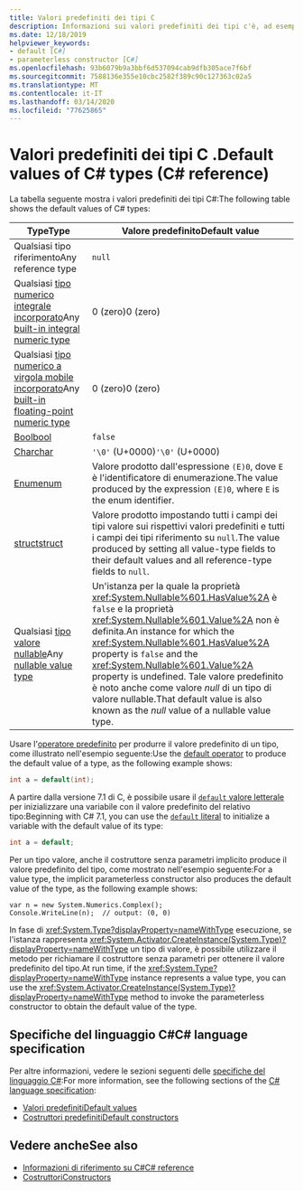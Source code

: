 ```yaml
---
title: Valori predefiniti dei tipi C
description: Informazioni sui valori predefiniti dei tipi c'è, ad esempio bool, char, int, float, double e altro ancora.
ms.date: 12/18/2019
helpviewer_keywords:
- default [C#]
- parameterless constructor [C#]
ms.openlocfilehash: 93b6079b9a3bbf6d537094cab9dfb305ace7f6bf
ms.sourcegitcommit: 7588136e355e10cbc2582f389c90c127363c02a5
ms.translationtype: MT
ms.contentlocale: it-IT
ms.lasthandoff: 03/14/2020
ms.locfileid: "77625865"
---
```

# <a name="default-values-of-c-types-c-reference"></a><span data-ttu-id="53321-103">Valori predefiniti dei tipi C .</span><span class="sxs-lookup"><span data-stu-id="53321-103">Default values of C# types (C# reference)</span></span>

<span data-ttu-id="53321-104">La tabella seguente mostra i valori predefiniti dei tipi C#:</span><span class="sxs-lookup"><span data-stu-id="53321-104">The following table shows the default values of C# types:</span></span>

|<span data-ttu-id="53321-105">Type</span><span class="sxs-lookup"><span data-stu-id="53321-105">Type</span></span>|<span data-ttu-id="53321-106">Valore predefinito</span><span class="sxs-lookup"><span data-stu-id="53321-106">Default value</span></span>|
|---------|------------------|
|<span data-ttu-id="53321-107">Qualsiasi tipo riferimento</span><span class="sxs-lookup"><span data-stu-id="53321-107">Any reference type</span></span>|`null`|
|<span data-ttu-id="53321-108">Qualsiasi [tipo numerico integrale incorporato](integral-numeric-types.md)</span><span class="sxs-lookup"><span data-stu-id="53321-108">Any [built-in integral numeric type](integral-numeric-types.md)</span></span>|<span data-ttu-id="53321-109">0 (zero)</span><span class="sxs-lookup"><span data-stu-id="53321-109">0 (zero)</span></span>|
|<span data-ttu-id="53321-110">Qualsiasi [tipo numerico a virgola mobile incorporato](floating-point-numeric-types.md)</span><span class="sxs-lookup"><span data-stu-id="53321-110">Any [built-in floating-point numeric type](floating-point-numeric-types.md)</span></span>|<span data-ttu-id="53321-111">0 (zero)</span><span class="sxs-lookup"><span data-stu-id="53321-111">0 (zero)</span></span>|
|[<span data-ttu-id="53321-112">Bool</span><span class="sxs-lookup"><span data-stu-id="53321-112">bool</span></span>](bool.md)|`false`|
|[<span data-ttu-id="53321-113">Char</span><span class="sxs-lookup"><span data-stu-id="53321-113">char</span></span>](char.md)|<span data-ttu-id="53321-114">`'\0'` (U+0000)</span><span class="sxs-lookup"><span data-stu-id="53321-114">`'\0'` (U+0000)</span></span>|
|[<span data-ttu-id="53321-115">Enum</span><span class="sxs-lookup"><span data-stu-id="53321-115">enum</span></span>](enum.md)|<span data-ttu-id="53321-116">Valore prodotto dall'espressione `(E)0`, dove `E` è l'identificatore di enumerazione.</span><span class="sxs-lookup"><span data-stu-id="53321-116">The value produced by the expression `(E)0`, where `E` is the enum identifier.</span></span>|
|[<span data-ttu-id="53321-117">struct</span><span class="sxs-lookup"><span data-stu-id="53321-117">struct</span></span>](struct.md)|<span data-ttu-id="53321-118">Valore prodotto impostando tutti i campi dei tipi valore sui rispettivi valori predefiniti e tutti i campi dei tipi riferimento su `null`.</span><span class="sxs-lookup"><span data-stu-id="53321-118">The value produced by setting all value-type fields to their default values and all reference-type fields to `null`.</span></span>|
|<span data-ttu-id="53321-119">Qualsiasi [tipo valore nullable](nullable-value-types.md)</span><span class="sxs-lookup"><span data-stu-id="53321-119">Any [nullable value type](nullable-value-types.md)</span></span>|<span data-ttu-id="53321-120">Un'istanza per la quale la proprietà <xref:System.Nullable%601.HasValue%2A> è `false` e la proprietà <xref:System.Nullable%601.Value%2A> non è definita.</span><span class="sxs-lookup"><span data-stu-id="53321-120">An instance for which the <xref:System.Nullable%601.HasValue%2A> property is `false` and the <xref:System.Nullable%601.Value%2A> property is undefined.</span></span> <span data-ttu-id="53321-121">Tale valore predefinito è noto anche come valore *null* di un tipo di valore nullable.</span><span class="sxs-lookup"><span data-stu-id="53321-121">That default value is also known as the *null* value of a nullable value type.</span></span>|

<span data-ttu-id="53321-122">Usare l'[operatore predefinito](../operators/default.md) per produrre il valore predefinito di un tipo, come illustrato nell'esempio seguente:</span><span class="sxs-lookup"><span data-stu-id="53321-122">Use the [default operator](../operators/default.md) to produce the default value of a type, as the following example shows:</span></span>

```csharp
int a = default(int);
```

<span data-ttu-id="53321-123">A partire dalla versione 7.1 di C, è possibile usare il [ `default` valore letterale](../operators/default.md#default-literal) per inizializzare una variabile con il valore predefinito del relativo tipo:</span><span class="sxs-lookup"><span data-stu-id="53321-123">Beginning with C# 7.1, you can use the [`default` literal](../operators/default.md#default-literal) to initialize a variable with the default value of its type:</span></span>

```csharp
int a = default;
```

<span data-ttu-id="53321-124">Per un tipo valore, anche il costruttore senza parametri implicito produce il valore predefinito del tipo, come mostrato nell'esempio seguente:</span><span class="sxs-lookup"><span data-stu-id="53321-124">For a value type, the implicit parameterless constructor also produces the default value of the type, as the following example shows:</span></span>

```csharp-interactive
var n = new System.Numerics.Complex();
Console.WriteLine(n);  // output: (0, 0)
```

<span data-ttu-id="53321-125">In fase di <xref:System.Type?displayProperty=nameWithType> esecuzione, se l'istanza rappresenta <xref:System.Activator.CreateInstance(System.Type)?displayProperty=nameWithType> un tipo di valore, è possibile utilizzare il metodo per richiamare il costruttore senza parametri per ottenere il valore predefinito del tipo.</span><span class="sxs-lookup"><span data-stu-id="53321-125">At run time, if the <xref:System.Type?displayProperty=nameWithType> instance represents a value type, you can use the <xref:System.Activator.CreateInstance(System.Type)?displayProperty=nameWithType> method to invoke the parameterless constructor to obtain the default value of the type.</span></span>

## <a name="c-language-specification"></a><span data-ttu-id="53321-126">Specifiche del linguaggio C#</span><span class="sxs-lookup"><span data-stu-id="53321-126">C# language specification</span></span>

<span data-ttu-id="53321-127">Per altre informazioni, vedere le sezioni seguenti delle [specifiche del linguaggio C#](~/_csharplang/spec/introduction.md):</span><span class="sxs-lookup"><span data-stu-id="53321-127">For more information, see the following sections of the [C# language specification](~/_csharplang/spec/introduction.md):</span></span>

- [<span data-ttu-id="53321-128">Valori predefiniti</span><span class="sxs-lookup"><span data-stu-id="53321-128">Default values</span></span>](~/_csharplang/spec/variables.md#default-values)
- [<span data-ttu-id="53321-129">Costruttori predefiniti</span><span class="sxs-lookup"><span data-stu-id="53321-129">Default constructors</span></span>](~/_csharplang/spec/types.md#default-constructors)

## <a name="see-also"></a><span data-ttu-id="53321-130">Vedere anche</span><span class="sxs-lookup"><span data-stu-id="53321-130">See also</span></span>

- [<span data-ttu-id="53321-131">Informazioni di riferimento su C#</span><span class="sxs-lookup"><span data-stu-id="53321-131">C# reference</span></span>](../index.md)
- [<span data-ttu-id="53321-132">Costruttori</span><span class="sxs-lookup"><span data-stu-id="53321-132">Constructors</span></span>](../../programming-guide/classes-and-structs/constructors.md)
